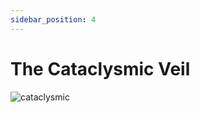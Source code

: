 ```yaml
---
sidebar_position: 4
---
```


# The Cataclysmic Veil

![cataclysmic](https://vwiki.valorserver.com/api/item/picture/the%20cataclysmic%20veil)

